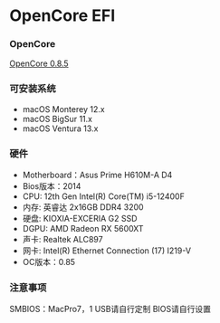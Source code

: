 #  OpenCore EFI

### OpenCore

[OpenCore 0.8.5](https://github.com/acidanthera/OpenCorePkg)

### 可安装系统

- macOS Monterey 12.x 
- macOS BigSur   11.x
- macOS Ventura  13.x

### 硬件

- Motherboard：Asus Prime H610M-A D4
- Bios版本：2014
- CPU: 12th Gen Intel(R) Core(TM) i5-12400F 
- 内存: 英睿达 2x16GB DDR4 3200
- 硬盘: KIOXIA-EXCERIA G2 SSD
- DGPU: AMD Radeon RX 5600XT
- 声卡: Realtek ALC897
- 网卡: Intel(R) Ethernet Connection (17) I219-V
- OC版本：0.85

### 注意事项
SMBIOS：MacPro7，1
USB请自行定制
BIOS请自行设置
